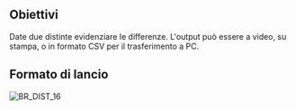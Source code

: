 ## Obiettivi
Date due distinte evidenziare le differenze. L'output può essere a video, su stampa, o in formato CSV per il trasferimento a PC.
## Formato di lancio
![BR_DIST_16](https://doc.smeup.com/immagini/MBDOC_OGG-P_BRDI15/BR_DIST_16.png)
